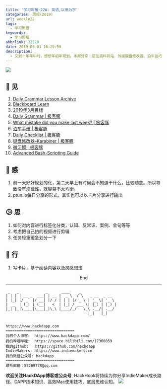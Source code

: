 ```yaml
---
title: '学习周报-22W: 英语,以用为学'
categories: 周报(2019)
url: weekly22
tags:
  - 学习周报
keywords:
  - 学习周报
abbrlink: 32529
date: 2019-06-01 16:29:59
description:
  - 又到一年年中时，想想年初年规划。本周分享：语法资料网站、外接键盘修改器、泊车技巧及微习惯养成。
---
```


![](http://cdn.hackdapp.com/101247.png)

## 👀️ 见
1. [Daily Grammar Lesson Archive](http://www.dailygrammar.com/archive.html)
2. [Blackboard Learn](https://blackboard.coursesites.com/)
3. [2019年3月目标](https://zhangziwei.goal.bitcron.com/read/3-month/3.4-2019nian-3yue-mu-biao)
4. [Daily Grammar | 极客豚](http://ptun.io/archives/daily_grammer.html)
5. [What mistake did you make last week? | 极客豚](http://ptun.io/archives/make_you_mistake.html)
6. [泊车手册 | 极客豚](http://ptun.io/archives/how_to_park.html)
7. [Daily Checklist | 极客豚](http://ptun.io/archives/daily_checklist.html)
8. [键盘修改器-Karabiner | 极客豚](http://ptun.io/archives/modify_your_keyboard.html)
9. [微习惯 | 极客豚](http://ptun.io/archives/build_your_habit.html)
10. [Advanced Bash-Scripting Guide](http://tldp.org/LDP/abs/html/index.html)

## 🌱 感
1. 前一天好好规划的化，第二天早上有时候会不知道干什么，比较随意。所以导致没有规律性，就容易不太均衡。
2. ptun.io每日分享的形式，其实也可以以卡片分享进行输出

## 😕️ 思
1. 如何对内容进行标签化分类，认知、反常识、案例、金句等等
2. 考虑把自己拍的视频进行剪辑
3. 任务轻重缓急划分一下

## 👟 行
1. 写卡片，基于阅读内容以及灵感想法

<center>End</center>

---


```
 _   _            _      ____    _
| | | | __ _  ___| | __ |  _ \  / \   _ __  _ __
| |_| |/ _` |/ __| |/ / | | | |/ _ \ | '_ \| '_ \
|  _  | (_| | (__|   <  | |_| / ___ \| |_) | |_) |
|_| |_|\__,_|\___|_|\_\ |____/_/   \_\ .__/| .__/
                                     |_|   |_|


https://www.hackdapp.com
===============================
我的个人博客:  https://www.hackdapp.com/
我的哔哩哔哩:  https://space.bilibili.com/17360859
我的github:   https://github.com/hackdapp
IndieMakers: https://www.indiemakers.cn
我的微信公众号: hackdapp
===============================
联系邮箱：55269778@qq.com
```
**欢迎关注HackDApp博客或公众号**, HackHook将持续为你分享IndieMaker成长路径、DAPP技术知识、高效Mac使用技巧、底层思维认知。
![](http://cdn.hackdapp.com/2019-04-03-mysign.jpg)
